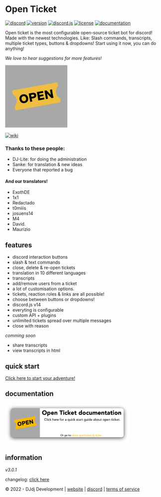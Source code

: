 # Open Ticket
[![discord](https://img.shields.io/badge/discord-join%20our%20server-5865F2.svg?style=flat-square&logo=discord)](https://discord.com/invite/26vT9wt3n3)  [![version](https://img.shields.io/badge/version-3.0.1-brightgreen.svg?style=flat-square)](https://github.com/DJj123dj/open-ticket/releases/tag/v3.0.1)  [![discord.js](https://img.shields.io/badge/discord.js-v14-CB3837.svg?style=flat-square&logo=npm)]()  [![license](https://img.shields.io/badge/license-GPL%203.0-important.svg?style=flat-square)](https://github.com/DJj123dj/open-ticket/blob/main/LICENSE) [![documentation](https://img.shields.io/badge/documentation-Click%20Here-yellow.svg?style=flat-square)](https://docs.openticket.dj-dj.be)

Open ticket is the most configurable open-source ticket bot for discord! Made with the newest technologies. Like: Slash commands, transcripts, multiple ticket types, buttons & dropdowns!
Start using it now, you can do anything!

*We love to hear suggestions for more features!*

<img src="logo.png" alt="Open Ticket logo" style="height: 200px; width:200px;"/>

[![wiki](https://img.shields.io/badge/documentation-click%20here-blue.svg?style=flat-square)](https://www.github.com/DJj123dj/open-ticket/wiki) 

### Thanks to these people:
- DJ-Lite: for doing the administration
- Sanke: for translation & new ideas
- Everyone that reported a bug
#### And our translators!
- ExothDE
- 1x1
- Redactado
- t0miiis
- josuens14
- M4
- David.
- Maurizio

## features
- discord interaction buttons
- slash & text commands
- close, delete & re-open tickets
- translation in 10 different languages
- transcripts
- add/remove users from a ticket
- a lot of customisation options.
- tickets, reaction roles & links are all possible!
- choose between buttons or dropdowns!
- discord.js v14
- everyting is configurable
- custom API + plugins
- unlimited tickets spread over multiple messages
- close with reason

*comming soon*
- share transcripts
- view transcripts in html

## quick start
[Click here to start your adventure!](https://docs.openticket.dj-dj.be/quick-start)

## documentation
[<img src="./otWIKI.png" width="400px" href="https://docs.openticket.dj-dj.be">](https://docs.openticket.dj-dj.be)

## information

_v3.0.1_

changelog: [click here](https://docs.openticket.dj-dj.be/other/changelog)

© 2022 - DJdj Development | [website](https://www.dj-dj.be) | [discord](https://discord.dj-dj.be) | [terms of service](https://www.dj-dj.be/terms)